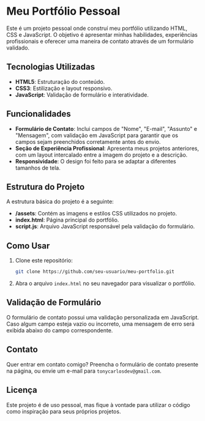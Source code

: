 # Meu Portfólio Pessoal

Este é um projeto pessoal onde construí meu portfólio utilizando HTML, CSS e JavaScript. O objetivo é apresentar minhas habilidades, experiências profissionais e oferecer uma maneira de contato através de um formulário validado.

## Tecnologias Utilizadas

- **HTML5**: Estruturação do conteúdo.
- **CSS3**: Estilização e layout responsivo.
- **JavaScript**: Validação de formulário e interatividade.

## Funcionalidades

- **Formulário de Contato**: Inclui campos de "Nome", "E-mail", "Assunto" e "Mensagem", com validação em JavaScript para garantir que os campos sejam preenchidos corretamente antes do envio.
- **Seção de Experiência Profissional**: Apresenta meus projetos anteriores, com um layout intercalado entre a imagem do projeto e a descrição.
- **Responsividade**: O design foi feito para se adaptar a diferentes tamanhos de tela.

## Estrutura do Projeto

A estrutura básica do projeto é a seguinte:

- **/assets**: Contém as imagens e estilos CSS utilizados no projeto.
- **index.html**: Página principal do portfólio.
- **script.js**: Arquivo JavaScript responsável pela validação do formulário.

## Como Usar

1. Clone este repositório:
    ```bash
    git clone https://github.com/seu-usuario/meu-portfolio.git
    ```
2. Abra o arquivo `index.html` no seu navegador para visualizar o portfólio.

## Validação de Formulário

O formulário de contato possui uma validação personalizada em JavaScript. Caso algum campo esteja vazio ou incorreto, uma mensagem de erro será exibida abaixo do campo correspondente.

## Contato

Quer entrar em contato comigo? Preencha o formulário de contato presente na página, ou envie um e-mail para `tonycarlosdev@gmail.com`.

## Licença

Este projeto é de uso pessoal, mas fique à vontade para utilizar o código como inspiração para seus próprios projetos.